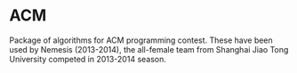 # ACM

Package of algorithms for ACM programming contest.
These have been used by Nemesis (2013-2014), the all-female team from Shanghai Jiao Tong University competed in 2013-2014 season.
